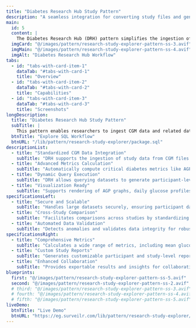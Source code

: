```yaml
---
title: "Diabetes Research Hub Study Pattern"
description: "A seamless integration for converting study files and generating metrics, visual insights  for diabetes research."
main:
  id: 5
  content: |
    The Diabetes Research Hub (DRH) pattern simplifies the ingestion of CGM (Continuous Glucose Monitoring) files and supporting datasets. It allows seamless conversion to SQLite databases, executing advanced queries, and generating visual insights such as AGP (Ambulatory Glucose Profile) graphs and key metrics like J-Index, GRI, and more.
  imgCard: "@/images/pattern/research-study-explorer-pattern-ss-3.avif"
  imgMain: "@/images/pattern/research-study-explorer-pattern-ss-4.avif"
  imgAlt: "Diabetes Research Hub Workflow"
tabs:
  - id: "tabs-with-card-item-1"
    dataTab: "#tabs-with-card-1"
    title: "Overview"
  - id: "tabs-with-card-item-2"
    dataTab: "#tabs-with-card-2"
    title: "Capabilities"
  - id: "tabs-with-card-item-3"
    dataTab: "#tabs-with-card-3"
    title: "Screenshots"
longDescription:
  title: "Diabetes Research Hub Study Pattern"
  subTitle: |
    This pattern enables researchers to ingest CGM data and related datasets into SQLite databases for dynamic querying and visualizing results. By using DRH's standardized workflow, researchers can process datasets to derive critical insights such as daily glucose profiles, AGP graphs, and metrics like J-Index and GRI, supporting in-depth diabetes research.
  btnTitle: "Explore SQL Workflow"
  btnURL: "/lib/pattern/research-study-explorer/package.sql"
descriptionList:
  - title: "Standardized CGM Data Integration"
    subTitle: "DRH supports the ingestion of study data from CGM files and associated participant datasets, transforming them into structured SQLite databases."
  - title: "Advanced Metrics Calculation"
    subTitle: "Automatically compute critical diabetes metrics like AGP, J-Index, and GRI for in-depth participant insights."
  - title: "Dynamic Query Execution"
    subTitle: "DRH allows querying datasets to generate participant-level reports, group-level summaries, and graphical visualizations."
  - title: "Visualization Ready"
    subTitle: "Supports rendering of AGP graphs, daily glucose profiles, and statistical summaries using SQLite views and integrated visualization tools."
specificationsLeft:
  - title: "Secure and Scalable"
    subTitle: "Handles large datasets securely, ensuring participant data integrity and compliance with research standards."
  - title: "Cross-Study Comparison"
    subTitle: "Facilitates comparisons across studies by standardizing CGM data ingestion and processing workflows."
  - title: "Automated Data Validation"
    subTitle: "Detects anomalies and validates data integrity for robust research outputs."
specificationsRight:
  - title: "Comprehensive Metrics"
    subTitle: "Calculates a wide range of metrics, including mean glucose, glucose variability, and risk indicators."
  - title: "Custom Study Reports"
    subTitle: "Generates customizable participant and study-level reports with visual insights."
  - title: "Enhanced Collaboration"
    subTitle: "Provides exportable results and insights for collaboration across institutions and teams."
blueprints:
  first: "@/images/pattern/research-study-explorer-pattern-ss-5.avif"
  second: "@/images/pattern/research-study-explorer-pattern-ss-2.avif"
  # third: "@/images/pattern/research-study-explorer-pattern-ss-3.avif"
  # fourth: "@/images/pattern/research-study-explorer-pattern-ss-4.avif"
  # fifth: "@/images/pattern/research-study-explorer-pattern-ss-5.avif"
liveDemo:
  btnTitle: "Live Demo"
  btnURL: "https://eg.surveilr.com/lib/pattern/research-study-explorer/"
---
```

